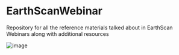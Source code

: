 # EarthScanWebinar
Repository for all the reference materials talked about in EarthScan Webinars along with additional resources

![image](https://user-images.githubusercontent.com/61743495/213704638-6e52cce2-0c96-403c-b321-1bc00f47a2da.png)

